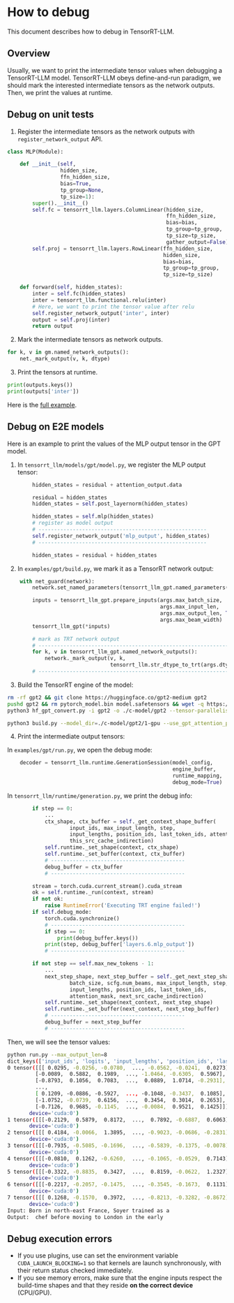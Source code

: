 # How to debug

This document describes how to debug in TensorRT-LLM.

## Overview

Usually, we want to print the intermediate tensor values when debugging a TensorRT-LLM model.
TensorRT-LLM obeys define-and-run paradigm, we should mark the interested intermediate tensors as the network outputs.
Then, we print the values at runtime.

## Debug on unit tests

1. Register the intermediate tensors as the network outputs with `register_network_output` API.


```python
class MLP(Module):

    def __init__(self,
                 hidden_size,
                 ffn_hidden_size,
                 bias=True,
                 tp_group=None,
                 tp_size=1):
        super().__init__()
        self.fc = tensorrt_llm.layers.ColumnLinear(hidden_size,
                                                   ffn_hidden_size,
                                                   bias=bias,
                                                   tp_group=tp_group,
                                                   tp_size=tp_size,
                                                   gather_output=False)
        self.proj = tensorrt_llm.layers.RowLinear(ffn_hidden_size,
                                                  hidden_size,
                                                  bias=bias,
                                                  tp_group=tp_group,
                                                  tp_size=tp_size)

    def forward(self, hidden_states):
        inter = self.fc(hidden_states)
        inter = tensorrt_llm.functional.relu(inter)
        # Here, we want to print the tensor value after relu
        self.register_network_output('inter', inter)
        output = self.proj(inter)
        return output
```

2. Mark the intermediate tensors as network outputs.

```python
for k, v in gm.named_network_outputs():
    net._mark_output(v, k, dtype)
```

3. Print the tensors at runtime.

```python
print(outputs.keys())
print(outputs['inter'])
```

Here is the [full example](source:tests/test_debugging_api.py).


## Debug on E2E models

Here is an example to print the values of the MLP output tensor in the GPT model.


1. In `tensorrt_llm/models/gpt/model.py`, we register the MLP output tensor:

```python
        hidden_states = residual + attention_output.data

        residual = hidden_states
        hidden_states = self.post_layernorm(hidden_states)

        hidden_states = self.mlp(hidden_states)
        # register as model output
        # ------------------------------------------------------
        self.register_network_output('mlp_output', hidden_states)
        # ------------------------------------------------------

        hidden_states = residual + hidden_states
```

2. In `examples/gpt/build.py`, we mark it as a TensorRT network output:

```python
    with net_guard(network):
        network.set_named_parameters(tensorrt_llm_gpt.named_parameters())

        inputs = tensorrt_llm_gpt.prepare_inputs(args.max_batch_size,
                                                 args.max_input_len,
                                                 args.max_output_len, True,
                                                 args.max_beam_width)
        tensorrt_llm_gpt(*inputs)

        # mark as TRT network output
        # ----------------------------------------------------------------
        for k, v in tensorrt_llm_gpt.named_network_outputs():
            network._mark_output(v, k,
                                 tensorrt_llm.str_dtype_to_trt(args.dtype))
        # ----------------------------------------------------------------
```


3. Build the TensorRT engine of the model:

```bash
rm -rf gpt2 && git clone https://huggingface.co/gpt2-medium gpt2
pushd gpt2 && rm pytorch_model.bin model.safetensors && wget -q https://huggingface.co/gpt2-medium/resolve/main/pytorch_model.bin && popd
python3 hf_gpt_convert.py -i gpt2 -o ./c-model/gpt2 --tensor-parallelism 1 --storage-type float16

python3 build.py --model_dir=./c-model/gpt2/1-gpu --use_gpt_attention_plugin
```

4. Print the intermediate output tensors:


In `examples/gpt/run.py`, we open the debug mode:

```python
    decoder = tensorrt_llm.runtime.GenerationSession(model_config,
                                                     engine_buffer,
                                                     runtime_mapping,
                                                     debug_mode=True)
```

In `tensorrt_llm/runtime/generation.py`, we print the debug info:

```python
        if step == 0:
            ...
            ctx_shape, ctx_buffer = self._get_context_shape_buffer(
                    input_ids, max_input_length, step,
                    input_lengths, position_ids, last_token_ids, attention_mask,
                    this_src_cache_indirection)
            self.runtime._set_shape(context, ctx_shape)
            self.runtime._set_buffer(context, ctx_buffer)
            # -------------------------------------------
            debug_buffer = ctx_buffer
            # -------------------------------------------

        stream = torch.cuda.current_stream().cuda_stream
        ok = self.runtime._run(context, stream)
        if not ok:
            raise RuntimeError('Executing TRT engine failed!')
        if self.debug_mode:
            torch.cuda.synchronize()
            # -------------------------------------------
            if step == 0:
                print(debug_buffer.keys())
            print(step, debug_buffer['layers.6.mlp_output'])
            # -------------------------------------------

        if not step == self.max_new_tokens - 1:
            ...
            next_step_shape, next_step_buffer = self._get_next_step_shape_buffer(
                    batch_size, scfg.num_beams, max_input_length, step,
                    input_lengths, position_ids, last_token_ids,
                    attention_mask, next_src_cache_indirection)
            self.runtime._set_shape(next_context, next_step_shape)
            self.runtime._set_buffer(next_context, next_step_buffer)
            # -------------------------------------------
            debug_buffer = next_step_buffer
            # -------------------------------------------

```

Then, we will see the tensor values:

```bash
python run.py --max_output_len=8
dict_keys(['input_ids', 'logits', 'input_lengths', 'position_ids', 'last_token_ids', 'max_input_length', 'cache_indirection', 'past_key_0', 'past_value_0', 'present_key_0', 'present_value_0', 'past_key_1', 'past_value_1', 'present_key_1', 'present_value_1', 'past_key_2', 'past_value_2', 'present_key_2', 'present_value_2', 'past_key_3', 'past_value_3', 'present_key_3', 'present_value_3', 'past_key_4', 'past_value_4', 'present_key_4', 'present_value_4', 'past_key_5', 'past_value_5', 'present_key_5', 'present_value_5', 'past_key_6', 'past_value_6', 'present_key_6', 'present_value_6', 'past_key_7', 'past_value_7', 'present_key_7', 'present_value_7', 'past_key_8', 'past_value_8', 'present_key_8', 'present_value_8', 'past_key_9', 'past_value_9', 'present_key_9', 'present_value_9', 'past_key_10', 'past_value_10', 'present_key_10', 'present_value_10', 'past_key_11', 'past_value_11', 'present_key_11', 'present_value_11', 'past_key_12', 'past_value_12', 'present_key_12', 'present_value_12', 'past_key_13', 'past_value_13', 'present_key_13', 'present_value_13', 'past_key_14', 'past_value_14', 'present_key_14', 'present_value_14', 'past_key_15', 'past_value_15', 'present_key_15', 'present_value_15', 'past_key_16', 'past_value_16', 'present_key_16', 'present_value_16', 'past_key_17', 'past_value_17', 'present_key_17', 'present_value_17', 'past_key_18', 'past_value_18', 'present_key_18', 'present_value_18', 'past_key_19', 'past_value_19', 'present_key_19', 'present_value_19', 'past_key_20', 'past_value_20', 'present_key_20', 'present_value_20', 'past_key_21', 'past_value_21', 'present_key_21', 'present_value_21', 'past_key_22', 'past_value_22', 'present_key_22', 'present_value_22', 'past_key_23', 'past_value_23', 'present_key_23', 'present_value_23', 'sequence_length', 'past_key_value_length', 'layers.0.mlp_output', 'layers.1.mlp_output', 'layers.2.mlp_output', 'layers.3.mlp_output', 'layers.4.mlp_output', 'layers.5.mlp_output', 'layers.6.mlp_output', 'layers.7.mlp_output', 'layers.8.mlp_output', 'layers.9.mlp_output', 'layers.10.mlp_output', 'layers.11.mlp_output', 'layers.12.mlp_output', 'layers.13.mlp_output', 'layers.14.mlp_output', 'layers.15.mlp_output', 'layers.16.mlp_output', 'layers.17.mlp_output', 'layers.18.mlp_output', 'layers.19.mlp_output', 'layers.20.mlp_output', 'layers.21.mlp_output', 'layers.22.mlp_output', 'layers.23.mlp_output'])
0 tensor([[[ 0.0295, -0.0256, -0.0780,  ..., -0.0562, -0.0241,  0.0273],
         [-0.0089,  0.5882,  0.1989,  ..., -1.0464, -0.6305,  0.5967],
         [-0.8793,  0.1056,  0.7083,  ...,  0.0889,  1.0714, -0.2931],
         ...,
         [ 0.1209, -0.0886, -0.5927,  ..., -0.1048, -0.3437,  0.1085],
         [-1.0752, -0.0739,  0.6156,  ...,  0.3454,  0.3014,  0.2653],
         [-0.7126,  0.9685, -0.1145,  ..., -0.0084,  0.9521,  0.1425]]],
       device='cuda:0')
1 tensor([[[-0.2129,  0.5879,  0.8172,  ...,  0.7892, -0.6887,  0.6063]]],
       device='cuda:0')
2 tensor([[[ 0.4184, -0.0066,  1.3895,  ..., -0.9023, -0.0686, -0.2831]]],
       device='cuda:0')
3 tensor([[[-0.7935, -0.5085, -0.1696,  ..., -0.5839, -0.1375, -0.0078]]],
       device='cuda:0')
4 tensor([[[-0.0810,  0.1262, -0.6260,  ..., -0.1065, -0.0529,  0.7143]]],
       device='cuda:0')
5 tensor([[[-0.3322, -0.8835,  0.3427,  ...,  0.8159, -0.0622,  1.2327]]],
       device='cuda:0')
6 tensor([[[-0.2217, -0.2057, -0.1475,  ..., -0.3545, -0.1673,  0.1131]]],
       device='cuda:0')
7 tensor([[[ 0.1268, -0.1570,  0.3972,  ..., -0.8213, -0.3282, -0.8672]]],
       device='cuda:0')
Input: Born in north-east France, Soyer trained as a
Output:  chef before moving to London in the early
```

## Debug execution errors

- If you use plugins, use can set the environment variable `CUDA_LAUNCH_BLOCKING=1` so that kernels are launch synchronously, with their return status checked immediately.
- If you see memory errors, make sure that the engine inputs respect the build-time shapes and that they reside **on the correct device** (CPU/GPU).
